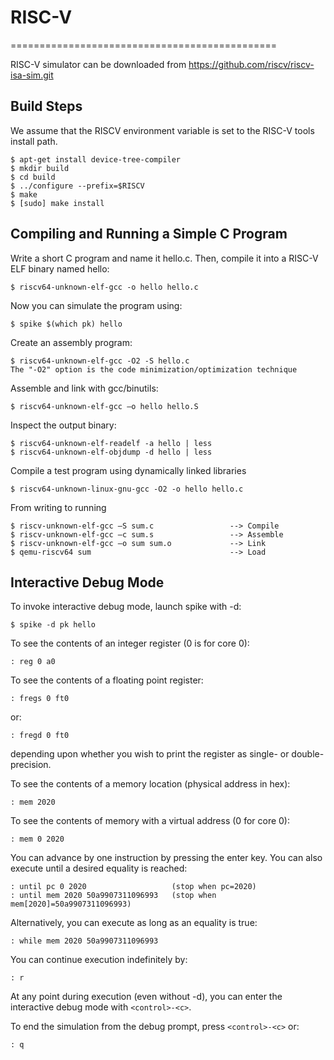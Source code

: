 # RISC-V
==============================================

RISC-V simulator can be downloaded from https://github.com/riscv/riscv-isa-sim.git

Build Steps
-------------------------------

We assume that the RISCV environment variable is set to the RISC-V tools
install path.

    $ apt-get install device-tree-compiler
    $ mkdir build
    $ cd build
    $ ../configure --prefix=$RISCV
    $ make
    $ [sudo] make install

Compiling and Running a Simple C Program
-------------------------------

Write a short C program and name it hello.c. Then, compile it into a RISC-V ELF binary named hello:

    $ riscv64-unknown-elf-gcc -o hello hello.c

Now you can simulate the program using:

    $ spike $(which pk) hello
    

Create an assembly program:

    $ riscv64-unknown-elf-gcc -O2 -S hello.c
    The "-O2" option is the code minimization/optimization technique

Assemble and link with gcc/binutils:

    $ riscv64-unknown-elf-gcc –o hello hello.S
    
Inspect the output binary:

    $ riscv64-unknown-elf-readelf -a hello | less
    $ riscv64-unknown-elf-objdump -d hello | less

Compile a test program using dynamically linked libraries

    $ riscv64-unknown-linux-gnu-gcc -O2 -o hello hello.c


From writing to running

    $ riscv‐unknown‐elf‐gcc –S sum.c                 --> Compile
    $ riscv‐unknown‐elf‐gcc –c sum.s                 --> Assemble
    $ riscv‐unknown‐elf‐gcc –o sum sum.o             --> Link
    $ qemu‐riscv64 sum                               --> Load



Interactive Debug Mode
-------------------------------

To invoke interactive debug mode, launch spike with -d:

    $ spike -d pk hello

To see the contents of an integer register (0 is for core 0):

    : reg 0 a0

To see the contents of a floating point register:

    : fregs 0 ft0

or:

    : fregd 0 ft0

depending upon whether you wish to print the register as single- or double-precision.

To see the contents of a memory location (physical address in hex):

    : mem 2020

To see the contents of memory with a virtual address (0 for core 0):

    : mem 0 2020

You can advance by one instruction by pressing the enter key. You can also
execute until a desired equality is reached:

    : until pc 0 2020                   (stop when pc=2020)
    : until mem 2020 50a9907311096993   (stop when mem[2020]=50a9907311096993)

Alternatively, you can execute as long as an equality is true:

    : while mem 2020 50a9907311096993

You can continue execution indefinitely by:

    : r

At any point during execution (even without -d), you can enter the
interactive debug mode with `<control>-<c>`.

To end the simulation from the debug prompt, press `<control>-<c>` or:

    : q

